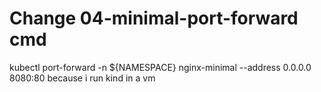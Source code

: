 # Change 04-minimal-port-forward cmd
kubectl port-forward -n ${NAMESPACE} nginx-minimal --address 0.0.0.0 8080:80
because i run kind in a vm